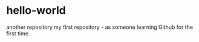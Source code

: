 # hello-world
another repository
my first repository - as someone learning Github for the first time.
